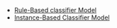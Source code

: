 * [Rule-Based classifier Model](rule-classifier.md)
* [Instance-Based Classifier Model](instance-based.md)
